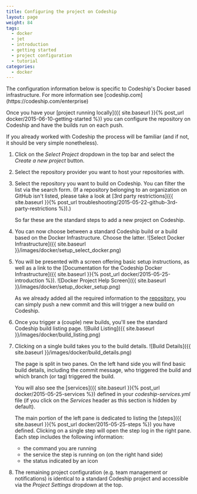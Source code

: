 ```yaml
---
title: Configuring the project on Codeship
layout: page
weight: 84
tags:
  - docker
  - jet
  - introduction
  - getting started
  - project configuration
  - tutorial
categories:
  - docker
---
```


<div class="info-block">
The configuration information below is specific to Codeship's Docker based infrastructure. For more information see [codeship.com](https://codeship.com/enterprise)
</div>

Once you have your [project running locally]({{ site.baseurl }}{% post_url docker/2015-06-10-getting-started %}) you can configure the repository on Codeship and have the builds run on each push.

If you already worked with Codeship the process will be familiar (and if not, it should be very simple nonetheless).

1. Click on the _Select Project_ dropdown in the top bar and select the _Create a new project_ button.
2. Select the repository provider you want to host your repositories with.
3. Select the repository you want to build on Codeship. You can filter the list via the search form. (If a repository belonging to an organization on GitHub isn't listed, please take a look at [3rd party restrictions]({{ site.baseurl }}{% post_url troubleshooting/2015-05-22-github-3rd-party-restrictions %}).)

	So far these are the standard steps to add a new project on Codeship.

4. You can now choose between a standard Codeship build or a build based on the Docker Infrastructure. Choose the latter.
	![Select Docker Infrastructure]({{ site.baseurl }}/images/docker/setup_select_docker.png)
5. You will be presented with a screen offering basic setup instructions, as well as a link to the [Documentation for the Codeship Docker Infrastructure]({{ site.baseurl }}{% post_url docker/2015-05-25-introduction %}).
	![Docker Project Help Screen]({{ site.baseurl }}/images/docker/setup_docker_setup.png)

	As we already added all the required information to the [repository](https://github.com/codeship/jet-tutorial), you can simply push a new commit and this will trigger a new build on Codeship.
6. Once you trigger a (couple) new builds, you'll see the standard Codeship build listing page.
	![Build Listing]({{ site.baseurl }}/images/docker/build_listing.png)
7. Clicking on a single build takes you to the build details.
	![Build Details]({{ site.baseurl }}/images/docker/build_details.png)

	The page is split in two panes. On the left hand side you will find basic build details, including the commit message, who triggered the build and which branch (or tag) triggered the build.

	You will also see the [services]({{ site.baseurl }}{% post_url docker/2015-05-25-services %}) defined in your _codeship-services.yml_ file (if you click on the _Services_ header as this section is hidden by default).

	The main portion of the left pane is dedicated to listing the [steps]({{ site.baseurl }}{% post_url docker/2015-05-25-steps %}) you have defined. Clicking on a single step will open the step log in the right pane. Each step includes the following information:

	* the command you are running
	* the service the step is running on (on the right hand side)
	* the status indicated by an icon

8. The remaining project configuration (e.g. team management or notifications) is identical to a standard Codeship project and accessible via the _Project Settings_ dropdown at the top.
